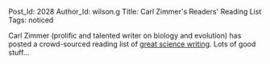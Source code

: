 Post_Id: 2028
Author_Id: wilson.g
Title: Carl Zimmer's Readers' Reading List
Tags: noticed

<p>Carl Zimmer (prolific and talented writer on biology and evolution) has posted a crowd-sourced reading list of <a href="http://blogs.discovermagazine.com/loom/2009/02/01/the-crowd-sourced-reading-list/">great science writing</a>. Lots of good stuff...</p>
